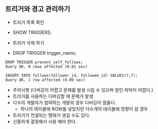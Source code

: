 ## 트리거와 경고 관리하기

- 트리거 목록 확인
- SHOW TRIGGERS;

- 트리거 삭제 하기
- DROP TRIGGER trigger_name;

```
DROP TRIGGER prevent_self_follows;
Query OK, 0 rows affected (0.01 sec)

INSERT INTO follows(follower_id, followee_id) VALUES(7,7);
Query OK, 1 row affected (0.00 sec)
```

- 주의사항 (디버깅이 어렵고 문제를 발생 시킬 수 있으며 원인 파악이 어렵다.)
- 트리거를 사용하는 디버깅할 때 문제가 발생
- 다수의 개발자가 참여하는 개발의 경우 디버깅이 힘들다.
  - 하나의 테이블에 ROW를 넣었지만 다수개의 테이블에 영향이 갈 경우
- 트리거가 연결되는 형태가 생길 수도 있다.
- 신중하게 결정해서 사용 해야 한다.

